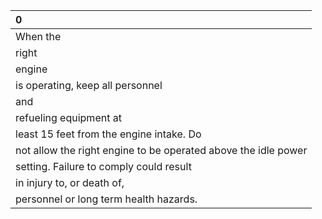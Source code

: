 | 0                                                              |
|:---------------------------------------------------------------|
| When the                                                       |
| right                                                          |
| engine                                                         |
| is operating, keep all personnel                               |
| and                                                            |
| refueling equipment at                                         |
| least 15 feet from the engine intake. Do                       |
| not allow the right engine to be operated above the idle power |
| setting. Failure to comply could result                        |
| in injury to, or death of,                                     |
| personnel or long term health hazards.                         |